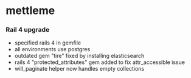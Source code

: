 mettleme
========

### Rail 4 upgrade
* specified rails 4 in gemfile
* all environments use postgres
* outdated gem "tire" fixed by installing elasticsearch
* rails 4 "protected_attributes" gem added to fix attr_accessible issue 
* will_paginate helper now handles empty collections